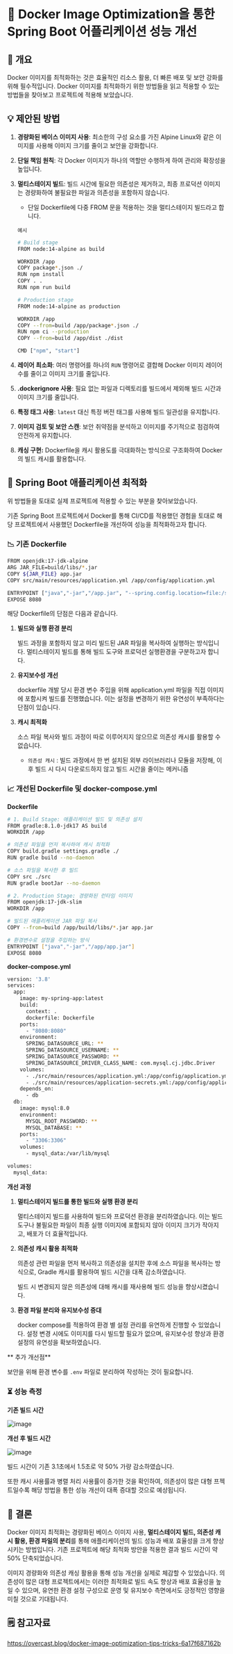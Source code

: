 # 🚀 Docker Image Optimization을 통한 Spring Boot 어플리케이션 성능 개선

## 🔧 개요

Docker 이미지를 최적화하는 것은 효율적인 리소스 활용, 더 빠른 배포 및 보안 강화를 위해 필수적입니다. Docker 이미지를 최적화하기 위한 방법들을 읽고 적용할 수 있는 방법들을 찾아보고 프로젝트에 적용해 보았습니다.

## 💡 제안된 방법

1. **경량화된 베이스 이미지 사용**: 최소한의 구성 요소를 가진 Alpine Linux와 같은 이미지를 사용해 이미지 크기를 줄이고 보안을 강화합니다.
2. **단일 책임 원칙**: 각 Docker 이미지가 하나의 역할만 수행하게 하여 관리와 확장성을 높입니다.
3. **멀티스테이지 빌드**: 빌드 시간에 필요한 의존성은 제거하고, 최종 프로덕션 이미지는 경량화하여 불필요한 파일과 의존성을 포함하지 않습니다.
    - 단일 Dockerfile에 다중 FROM 문을 적용하는 것을 멀티스테이지 빌드라고 합니다.
    
    `예시`
    
    ```bash
    # Build stage
    FROM node:14-alpine as build
    
    WORKDIR /app
    COPY package*.json ./
    RUN npm install
    COPY . .
    RUN npm run build
    
    # Production stage
    FROM node:14-alpine as production
    
    WORKDIR /app
    COPY --from=build /app/package*.json ./
    RUN npm ci --production
    COPY --from=build /app/dist ./dist
    
    CMD ["npm", "start"]
    ```
    
4. **레이어 최소화**: 여러 명령어를 하나의 `RUN` 명령어로 결합해 Docker 이미지 레이어 수를 줄이고 이미지 크기를 줄입니다.
5. **.dockerignore 사용**: 필요 없는 파일과 디렉토리를 빌드에서 제외해 빌드 시간과 이미지 크기를 줄입니다.
6. **특정 태그 사용**: `latest` 대신 특정 버전 태그를 사용해 빌드 일관성을 유지합니다.
7. **이미지 검토 및 보안 스캔**: 보안 취약점을 분석하고 이미지를 주기적으로 점검하여 안전하게 유지합니다.
8. **캐싱 구현:** Dockerfile을 캐시 활용도를 극대화하는 방식으로 구조화하여 Docker의 빌드 캐시를 활용합니다.

## 🧰 Spring Boot 애플리케이션 최적화

위 방법들을 토대로 실제 프로젝트에 적용할 수 있는 부분을 찾아보았습니다.

기존 Spring Boot 프로젝트에서 Docker를 통해 CI/CD를 적용했던 경험을 토대로 해당 프로젝트에서 사용했던 Dockerfile을 개선하여 성능을 최적화하고자 합니다.

### 📉 기존 Dockerfile

```bash
FROM openjdk:17-jdk-alpine
ARG JAR_FILE=build/libs/*.jar
COPY ${JAR_FILE} app.jar
COPY src/main/resources/application.yml /app/config/application.yml

ENTRYPOINT ["java","-jar","/app.jar", "--spring.config.location=file:/src/main/resources/application.yml"]
EXPOSE 8080

```

해당 Dockerfile의 단점은 다음과 같습니다.

1. **빌드와 실행 환경 분리**
    
    빌드 과정을 포함하지 않고 미리 빌드된 JAR 파일을 복사하여 실행하는 방식입니다. 멀티스테이지 빌드를 통해 빌드 도구와 프로덕션 실행환경을 구분하고자 합니다.
    
2. **유지보수성 개선**
    
    dockerfile 개발 당시 환경 변수 주입을 위해 application.yml 파일을 직접 이미지에 포함시켜 빌드를 진행했습니다. 이는 설정을 변경하기 위한 유연성이 부족하다는 단점이 있습니다.
    
3. **캐시 최적화**
    
    소스 파일 복사와 빌드 과정이 따로 이루어지지 않으므로 의존성 캐시를 활용할 수 없습니다.
    
    - `의존성 캐시` : 빌드 과정에서 한 번 설치된 외부 라이브러리나 모듈을 저장해, 이후 빌드 시 다시 다운로드하지 않고 빌드 시간을 줄이는 메커니즘

### 📈 개선된 Dockerfile 및 docker-compose.yml

**Dockerfile**

```bash
# 1. Build Stage: 애플리케이션 빌드 및 의존성 설치
FROM gradle:8.1.0-jdk17 AS build
WORKDIR /app

# 의존성 파일을 먼저 복사하여 캐시 최적화
COPY build.gradle settings.gradle ./
RUN gradle build --no-daemon

# 소스 파일을 복사한 후 빌드
COPY src ./src
RUN gradle bootJar --no-daemon

# 2. Production Stage: 경량화된 런타임 이미지
FROM openjdk:17-jdk-slim
WORKDIR /app

# 빌드된 애플리케이션 JAR 파일 복사
COPY --from=build /app/build/libs/*.jar app.jar

# 환경변수로 설정을 주입하는 방식
ENTRYPOINT ["java","-jar","/app/app.jar"]
EXPOSE 8080

```

**docker-compose.yml**

```bash
version: '3.8'
services:
  app:
    image: my-spring-app:latest
    build:
      context: .
      dockerfile: Dockerfile
    ports:
      - "8080:8080"
    environment:
      SPRING_DATASOURCE_URL: **
      SPRING_DATASOURCE_USERNAME: **
      SPRING_DATASOURCE_PASSWORD: ** 
      SPRING_DATASOURCE_DRIVER_CLASS_NAME: com.mysql.cj.jdbc.Driver
    volumes:
      - ./src/main/resources/application.yml:/app/config/application.yml
      - ./src/main/resources/application-secrets.yml:/app/config/application-secrets.yml
    depends_on:
      - db
  db:
    image: mysql:8.0
    environment:
      MYSQL_ROOT_PASSWORD: **
      MYSQL_DATABASE: **
    ports:
      - "3306:3306"
    volumes:
      - mysql_data:/var/lib/mysql

volumes:
  mysql_data:

```

**개선 과정**

1. **멀티스테이지 빌드를 통한 빌드와 실행 환경 분리**
    
    멀티스테이지 빌드를 사용하여 빌드와 프로덕션 환경을 분리하였습니다. 이는 빌드 도구나 불필요한 파일이 최종 실행 이미지에 포함되지 않아 이미지 크기가 작아지고, 배포가 더 효율적입니다.
    
2. **의존성 캐시 활용 최적화**
    
    의존성 관련 파일을 먼저 복사하고 의존성을 설치한 후에 소스 파일을 복사하는 방식으로, Gradle 캐시를 활용하여 빌드 시간을 대폭 감소하였습니다.
    
    빌드 시 변경되지 않은 의존성에 대해 캐시를 재사용해 빌드 성능을 향상시켰습니다.
    
3. **환경 파일 분리와 유지보수성 증대**
    
    docker compose를 적용하여 환경 별 설정 관리를 유연하게 진행할 수 있었습니다. 설정 변경 시에도 이미지를 다시 빌드할 필요가 없으며, 유지보수성 향상과 환경 설정의 유연성을 확보하였습니다.
    
** 추가 개선점** 

보안을 위해 환경 변수를 `.env` 파일로 분리하여 작성하는 것이 필요합니다.

### ⏳ 성능 측정

**기존 빌드 시간**

![image](https://github.com/user-attachments/assets/7b6e8ee3-4906-4d62-a3e3-27215c3b41e0)


**개선 후 빌드 시간**

![image](https://github.com/user-attachments/assets/e9471c19-166d-4ff8-b999-44440a26038a)

빌드 시간이 기존 3.1초에서 1.5초로 약 50% 가량 감소하였습니다.

또한 캐시 사용률과 병렬 처리 사용률이 증가한 것을 확인하여, 의존성이 많은 대형 프젝트일수록 해당 방법을 통한 성능 개선이 대폭 증대할 것으로 예상됩니다.

## 🏁 결론

Docker 이미지 최적화는 경량화된 베이스 이미지 사용, **멀티스테이지 빌드, 의존성 캐시 활용, 환경 파일의 분리**를 통해 애플리케이션의 빌드 성능과 배포 효율성을 크게 향상시키는 방법입니다. 기존 프로젝트에 해당 최적화 방안을 적용한 결과 빌드 시간이 약 50% 단축되었습니다.

이미지 경량화와 의존성 캐싱 활용을 통해 성능 개선을 실제로 체감할 수 있었습니다. 의존성이 많은 대형 프로젝트에서는 이러한 최적화로 빌드 속도 향상과 배포 효율성을 높일 수 있으며, 유연한 환경 설정 구성으로 운영 및 유지보수 측면에서도 긍정적인 영향을 미칠 것으로 기대됩니다.

## 🗒️ 참고자료

https://overcast.blog/docker-image-optimization-tips-tricks-6a17f687162b
